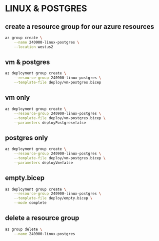 # LINUX & POSTGRES

## create a resource group for our azure resources
```bash
az group create \
    --name 240900-linux-postgres \
    --location westus2
```

## vm & postgres
```bash
az deployment group create \
    --resource-group 240900-linux-postgres \
    --template-file deploy/vm-postgres.bicep
```

## vm only
```bash
az deployment group create \
    --resource-group 240900-linux-postgres \
    --template-file deploy/vm-postgres.bicep \
    --parameters deployPostgres=false
```

## postgres only
```bash
az deployment group create \
    --resource-group 240900-linux-postgres \
    --template-file deploy/vm-postgres.bicep \
    --parameters deployVm=false
```

## empty.bicep
```bash
az deployment group create \
    --resource-group 240900-linux-postgres \
    --template-file deploy/empty.bicep \
    --mode complete
```

## delete a resource group
```bash
az group delete \
    --name 240900-linux-postgres
```
